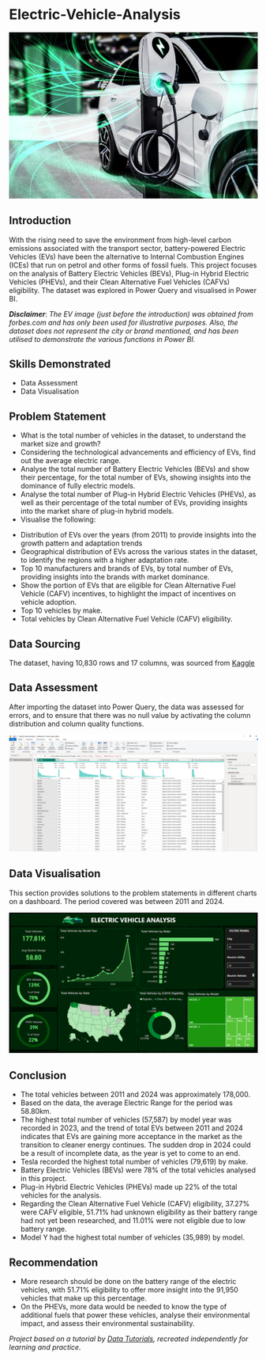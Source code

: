 # Electric-Vehicle-Analysis

![](intro_ev_image.jpg)

## Introduction

With the rising need to save the environment from high-level carbon emissions associated with the transport sector, battery-powered Electric Vehicles (EVs) have been the alternative to Internal Combustion Engines (ICEs) that run on petrol and other forms of fossil fuels. This project focuses on the analysis of Battery Electric Vehicles (BEVs), Plug-in Hybrid Electric Vehicles (PHEVs), and their Clean Alternative Fuel Vehicles (CAFVs) eligibility. The dataset was explored in Power Query and visualised in Power BI.

**_Disclaimer_**: _The EV image (just before the introduction) was obtained from forbes.com and has only been used for illustrative purposes. Also, the dataset does not represent the city or brand mentioned, and has been utilised to demonstrate the various functions in Power BI._

## Skills Demonstrated

* Data Assessment
* Data Visualisation

## Problem Statement

* What is the total number of vehicles in the dataset, to understand the market size and growth?
* Considering the technological advancements and efficiency of EVs, find out the average electric range.
* Analyse the total number of Battery Electric Vehicles (BEVs) and show their percentage, for the total number of EVs, showing insights into the dominance of fully electric models.
* Analyse the total number of Plug-in Hybrid Electric Vehicles (PHEVs), as well as their percentage of the total number of EVs, providing insights into the market share of plug-in hybrid models.
* Visualise the following:
- Distribution of EVs over the years (from 2011) to provide insights into the growth pattern and adaptation trends
- Geographical distribution of EVs across the various states in the dataset, to identify the regions with a higher adaptation rate.
- Top 10 manufacturers and brands of EVs, by total number of EVs, providing insights into the brands with market dominance.
- Show the portion of EVs that are eligible for Clean Alternative Fuel Vehicle (CAFV) incentives, to highlight the impact of incentives on vehicle adoption. 
- Top 10 vehicles by make.
- Total vehicles by Clean Alternative Fuel Vehicle (CAFV) eligibility.

## Data Sourcing

The dataset, having 10,830 rows and 17 columns, was sourced from [Kaggle](https://www.kaggle.com/datasets/utkarshx27/electric-vehicle-population-data)

## Data Assessment

After importing the dataset into Power Query, the data was assessed for errors, and to ensure that there was no null value by activating the column distribution and column quality functions. 

![](power_query_table.png)

## Data Visualisation

This section provides solutions to the problem statements in different charts on a dashboard. The period covered was between 2011 and 2024.

![](electric_vehicle_analysis_dashboard.png)

## Conclusion
* The total vehicles between 2011 and 2024 was approximately 178,000.
* Based on the data, the average Electric Range for the period was 58.80km.
* The highest total number of vehicles (57,587) by model year was recorded in 2023, and the trend of total EVs between 2011 and 2024 indicates that EVs are gaining more acceptance in the market as the transition to cleaner energy continues. The sudden drop in 2024 could be a result of incomplete data, as the year is yet to come to an end.
* Tesla recorded the highest total number of vehicles (79,619) by make.
* Battery Electric Vehicles (BEVs) were 78% of the total vehicles analysed in this project.
* Plug-in Hybrid Electric Vehicles (PHEVs) made up 22% of the total vehicles for the analysis.
* Regarding the Clean Alternative Fuel Vehicle (CAFV) eligibility, 37.27% were CAFV eligible, 51.71% had unknown eligibility as their battery range had not yet been researched, and 11.01% were not eligible due to low battery range.
* Model Y had the highest total number of vehicles (35,989) by model.

## Recommendation
* More research should be done on the battery range of the electric vehicles, with 51.71% eligibility to offer more insight into the 91,950 vehicles that make up this percentage.
* On the PHEVs, more data would be needed to know the type of additional fuels that power these vehicles, analyse their environmental impact, and assess their environmental sustainability.

  

_Project based on a tutorial by [Data Tutorials](https://www.youtube.com/watch?v=qjjt87YoOMg&list=LL&index=138&t=162s), recreated independently for learning and practice._



